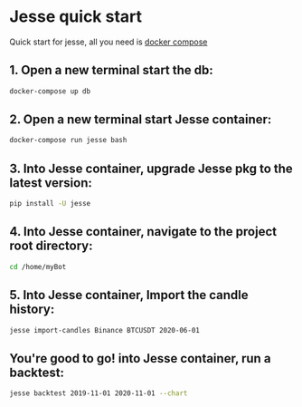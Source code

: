 # Jesse quick start

Quick start for jesse, all you need is [docker  compose](https://docs.docker.com/compose)


## 1. Open a new terminal start the db:
```sh 
docker-compose up db
```

## 2. Open a new terminal start Jesse container:
```sh
docker-compose run jesse bash
```

## 3. Into Jesse container, upgrade Jesse pkg to the latest version:
```sh
pip install -U jesse
```

## 4. Into Jesse container, navigate to the project root directory:
```sh
cd /home/myBot
```

## 5. Into Jesse container, Import the candle history:
```sh
jesse import-candles Binance BTCUSDT 2020-06-01
```

## You're good to go! into Jesse container, run a backtest:
```sh
jesse backtest 2019-11-01 2020-11-01 --chart
```
